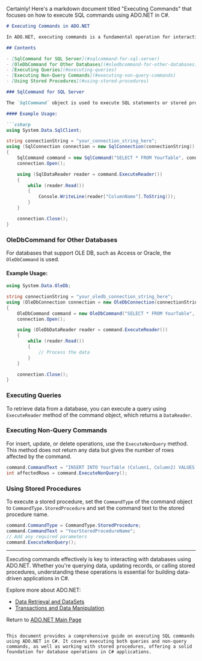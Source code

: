 Certainly! Here's a markdown document titled "Executing Commands" that focuses on how to execute SQL commands using ADO.NET in C#.

```markdown
# Executing Commands in ADO.NET

In ADO.NET, executing commands is a fundamental operation for interacting with a database. This involves running SQL queries or stored procedures to retrieve, insert, update, or delete data. This document covers how to execute commands using the ADO.NET framework.

## Contents

- [SqlCommand for SQL Server](#sqlcommand-for-sql-server)
- [OleDbCommand for Other Databases](#oledbcommand-for-other-databases)
- [Executing Queries](#executing-queries)
- [Executing Non-Query Commands](#executing-non-query-commands)
- [Using Stored Procedures](#using-stored-procedures)

### SqlCommand for SQL Server

The `SqlCommand` object is used to execute SQL statements or stored procedures against a SQL Server database.

#### Example Usage:

```csharp
using System.Data.SqlClient;

string connectionString = "your_connection_string_here";
using (SqlConnection connection = new SqlConnection(connectionString))
{
    SqlCommand command = new SqlCommand("SELECT * FROM YourTable", connection);
    connection.Open();

    using (SqlDataReader reader = command.ExecuteReader())
    {
        while (reader.Read())
        {
            Console.WriteLine(reader["ColumnName"].ToString());
        }
    }

    connection.Close();
}
```

### OleDbCommand for Other Databases

For databases that support OLE DB, such as Access or Oracle, the `OleDbCommand` is used.

#### Example Usage:

```csharp
using System.Data.OleDb;

string connectionString = "your_oledb_connection_string_here";
using (OleDbConnection connection = new OleDbConnection(connectionString))
{
    OleDbCommand command = new OleDbCommand("SELECT * FROM YourTable", connection);
    connection.Open();

    using (OleDbDataReader reader = command.ExecuteReader())
    {
        while (reader.Read())
        {
            // Process the data
        }
    }

    connection.Close();
}
```

### Executing Queries

To retrieve data from a database, you can execute a query using `ExecuteReader` method of the command object, which returns a `DataReader`.

### Executing Non-Query Commands

For insert, update, or delete operations, use the `ExecuteNonQuery` method. This method does not return any data but gives the number of rows affected by the command.

```csharp
command.CommandText = "INSERT INTO YourTable (Column1, Column2) VALUES (Value1, Value2)";
int affectedRows = command.ExecuteNonQuery();
```

### Using Stored Procedures

To execute a stored procedure, set the `CommandType` of the command object to `CommandType.StoredProcedure` and set the command text to the stored procedure name.

```csharp
command.CommandType = CommandType.StoredProcedure;
command.CommandText = "YourStoredProcedureName";
// Add any required parameters
command.ExecuteNonQuery();
```

---

Executing commands effectively is key to interacting with databases using ADO.NET. Whether you're querying data, updating records, or calling stored procedures, understanding these operations is essential for building data-driven applications in C#.

Explore more about ADO.NET:
- [Data Retrieval and DataSets](./Data_Retrieval_and_DataSets.md)
- [Transactions and Data Manipulation](./Transactions_and_Data_Manipulation.md)

Return to [ADO.NET Main Page](./README.md)
```

This document provides a comprehensive guide on executing SQL commands using ADO.NET in C#. It covers executing both queries and non-query commands, as well as working with stored procedures, offering a solid foundation for database operations in C# applications.
